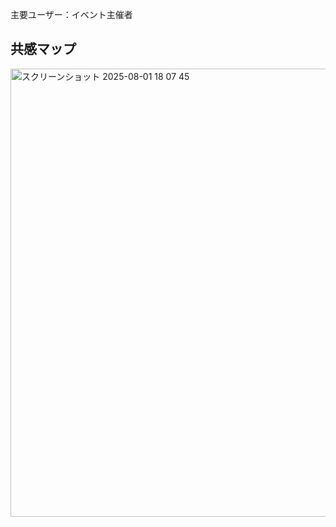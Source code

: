 主要ユーザー：イベント主催者

## 共感マップ  
<img width="958" height="717" alt="スクリーンショット 2025-08-01 18 07 45" src="https://github.com/user-attachments/assets/e82e388b-80f2-4730-aad6-ac8d3efcf0e4" />
